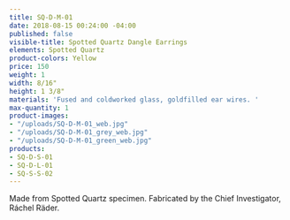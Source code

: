 ```yaml
---
title: SQ-D-M-01
date: 2018-08-15 00:24:00 -04:00
published: false
visible-title: Spotted Quartz Dangle Earrings
elements: Spotted Quartz
product-colors: Yellow
price: 150
weight: 1
width: 8/16"
height: 1 3/8"
materials: 'Fused and coldworked glass, goldfilled ear wires. '
max-quantity: 1
product-images:
- "/uploads/SQ-D-M-01_web.jpg"
- "/uploads/SQ-D-M-01_grey_web.jpg"
- "/uploads/SQ-D-M-01_green_web.jpg"
products:
- SQ-D-S-01
- SQ-D-L-01
- SQ-S-S-02
---
```


Made from Spotted Quartz specimen. Fabricated by the Chief Investigator, Ráchel Räder.